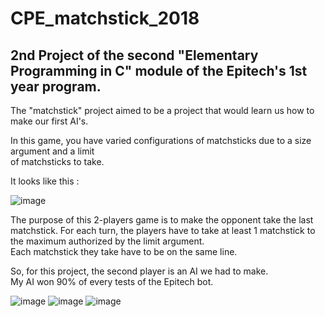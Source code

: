 # CPE_matchstick_2018

## 2nd Project of the second "Elementary Programming in C" module of the Epitech's 1st year program.

The "matchstick" project aimed to be a project that would learn us how to make our first AI's.

In this game, you have varied configurations of matchsticks due to a size argument and a limit </br>
of matchsticks to take.

It looks like this :
                    
![image](https://user-images.githubusercontent.com/48088392/53892527-c33ffc80-402c-11e9-99e4-008f24215720.png)
                    
The purpose of this 2-players game is to make the opponent take the last matchstick.
For each turn, the players have to take at least 1 matchstick to the maximum authorized by the limit argument. </br>
Each matchstick they take have to be on the same line.

So, for this project, the second player is an AI we had to make.</br>
My AI won 90% of every tests of the Epitech bot.

![image](https://user-images.githubusercontent.com/48088392/53894156-e3bd8600-402f-11e9-928d-798f40876788.png)
![image](https://user-images.githubusercontent.com/48088392/53894279-22ebd700-4030-11e9-8a06-51050c91925f.png)
![image](https://user-images.githubusercontent.com/48088392/53894211-ff289100-402f-11e9-806e-d11f80dbc5d4.png)
